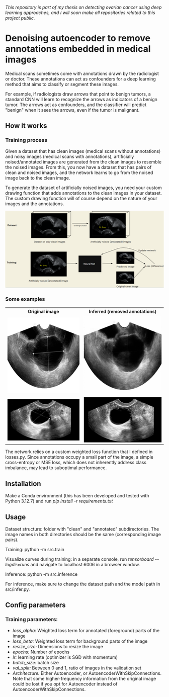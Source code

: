 <em>This repository is part of my thesis on detecting ovarian cancer using deep learning approaches, and I will soon
make all repositories related to this project public.</em>

# Denoising autoencoder to remove annotations embedded in medical images

Medical scans sometimes come with annotations drawn by the radiologist or doctor. These annotations can act as
confounders for a deep learning method that aims to classify or segment these images.

For example, if radiologists draw arrows that point to benign tumors, a standard CNN will learn to recognize the arrows
as indicators of a benign tumor. The arrows act as confounders, and the classifier will predict "benign" when it sees
the arrows, even if the tumor is malignant.

## How it works

### Training process

Given a dataset that has clean images (medical scans without annotations) and noisy images (medical scans with
annotations), artificially noised/annotated images are generated from the clean images to resemble the noised images. From this, you now have a dataset that has pairs of clean and noised images, and the network learns to go from the noised image back to the clean image.

To generate the dataset of artificially noised images, you need your custom drawing function that adds annotations to the clean images in your dataset. The custom drawing function will of course depend on the nature of your images and the annotations.

<img src="./media/process.png"/>

### Some examples

<table>
    <tr>
        <th>Original image</th>
        <th>Inferred (removed annotations)</th>
    </tr>
    <tr>
        <td><img src="./media/result_one_before.png"/></td>
        <td><img src="media/result_one_after.png"/></td>
    </tr>
    <tr>
        <td><img src="./media/result_3_1.png"/></td>
        <td><img src="media/result_3_2.png"/></td>
    </tr>
</table>

The network relies on a custom weighted loss function that I defined in losses.py. Since annotations occupy a small part of the image, a simple cross-entropy or MSE loss, which does not inherently address class imbalance, may lead to suboptimal performance.

## Installation

Make a Conda environment (this has been developed and tested with Python 3.12.7) and run <em>pip install -r
requirements.txt</em>

## Usage

Dataset structure: folder with "clean" and "annotated" subdirectories.
The image names in both directories should be the same (corresponding image pairs).

Training: python -m src.train

Visualize curves during training: in a separate console, run <em>tensorboard --logdir=runs</em> and navigate to localhost:6006 in a browser window.

Inference: python -m src.inference

For inference, make sure to change the dataset path and the model path in src/infer.py.

## Config parameters

### Training parameters:

<ul>
    <li><em>loss_alpha: </em>Weighted loss term for annotated (foreground) parts of the image</li>
    <li><em>loss_beta: </em>Weighted loss term for background parts of the image</li> 
    <li><em>resize_size: </em>Dimensions to resize the image</li> 
    <li><em>epochs: </em>Number of epochs</li> 
    <li><em>lr: </em>learning rate (optimizer is SGD with momentum)</li> 
    <li><em>batch_size: </em>batch size</li>
    <li><em>val_split: </em>Between 0 and 1, ratio of images in the validation set</li>
    <li><em>Architecture: </em>Either Autoencoder, or AutoencoderWithSkipConnections. Note that some higher-frequency information from the original image could be lost if you opt for Autoencoder instead of AutoencoderWithSkipConnections.</li>
</ul>